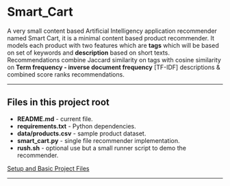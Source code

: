 # Smart_Cart
A very small content based Artificial Intelligency application recommender named Smart Cart, it is a minimal content based product recommender. It models each product with two features which are **tags** which will be based on set of keywords and **description** based on short texts. Recommendations combine Jaccard similarity on tags with cosine similarity on **Term frequency - inverse document frequency** [TF-IDF] descriptions & combined score ranks recommendations.

___

## Files in this project root
* **README.md** - current file.
* **requirements.txt** - Python dependencies.
* **data/products.csv** - sample product dataset.
* **smart_cart.py** - single file recommender implementation.
* **rush.sh** - optional use but a small runner script to demo the recommender.

[Setup and Basic Project Files](https://github.com/users/Mr-Kheswa/projects/4?pane=issue&itemId=132728546&issue=Mr-Kheswa%7CSmart_Cart%7C1)
___
